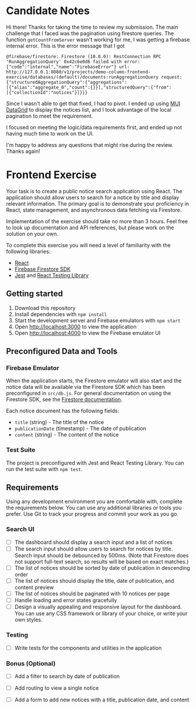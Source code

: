 # Candidate Notes

Hi there! Thanks for taking the time to review my submission.
The main challenge that I faced was the pagination using firestore queries. The function `getCountFromServer` wasn't working for me, I was getting a firebase internal error. This is the error message that I got

```@firebase/firestore: Firestore (10.8.0): RestConnection RPC 'RunAggregationQuery' 0x42c6e0d6 failed with error:  {"code":"internal","name":"FirebaseError"} url:  http://127.0.0.1:8080/v1/projects/demo-column-frontend-exercise/databases/(default)/documents:runAggregationQuery request: {"structuredAggregationQuery":{"aggregations":[{"alias":"aggregate_0","count":{}}],"structuredQuery":{"from":[{"collectionId":"notices"}]}}}```

Since I wasn't able to get that fixed, I had to pivot. I ended up using [MUI DataGrid](https://mui.com/x/react-data-grid/) to display the notices list, and I took advantage of the local pagination to meet the requirement.

I focused on meeting the logic/data requirements first, and ended up not having much time to work on the UI.

I'm happy to address any questions that might rise during the review.
Thanks again!


# Frontend Exercise

Your task is to create a public notice search application using React. The application should allow users to search for a notice by title and display relevant information. The primary goal is to demonstrate your proficiency in React, state management, and asynchronous data fetching via Firestore.

Implementation of the exercise should take no more than 3 hours. Feel free to look up documentation and API references, but please work on the solution on your own.

To complete this exercise you will need a level of familiarity with the following libraries:

- [React](https://react.dev/)
- [Firebase Firestore SDK](https://firebase.google.com/docs/firestore/query-data/get-data)
- [Jest](https://jestjs.io/) and [React Testing Library](https://testing-library.com/docs/react-testing-library/intro/)

## Getting started

1. Download this repository
2. Install dependencies with `npm install`
3. Start the development server and Firebase emulators with `npm start`
4. Open [http://localhost:3000](http://localhost:3000) to view the application
5. Open [http://localhost:4000](http://localhost:4000) to view the Firebase emulator UI

## Preconfigured Data and Tools

### Firebase Emulator

When the application starts, the Firestore emulator will also start and the notice data will be available via the Firestore SDK which has been preconfigured in `src/db.js`. For general documentation on using the Firestore SDK, see the [Firestore documentation](https://firebase.google.com/docs/firestore/query-data/get-data).

Each notice document has the following fields:

- `title` (string) - The title of the notice
- `publicationDate` (timestamp) - The date of publication
- `content` (string) - The content of the notice

### Test Suite

The project is preconfigured with Jest and React Testing Library. You can run the test suite with `npm test`.

## Requirements

Using any development environment you are comfortable with, complete the requirements below. You can use any additional libraries or tools you prefer. Use Git to track your progress and commit your work as you go.

### Search UI

- [ ] The dashboard should display a search input and a list of notices
- [ ] The search input should allow users to search for notices by title. Search input should be debounced by 500ms. (Note that Firestore does not support full-text search, so results will be based on exact matches.)
- [ ] The list of notices should be sorted by date of publication in descending order
- [ ] The list of notices should display the title, date of publication, and content preview
- [ ] The list of notices should be paginated with 10 notices per page
- [ ] Handle loading and error states gracefully
- [ ] Design a visually appealing and responsive layout for the dashboard. You can use any CSS framework or library of your choice, or write your own styles.

### Testing

- [ ] Write tests for the components and utilities in the application

### Bonus (Optional)

- [ ] Add a filter to search by date of publication
- [ ] Add routing to view a single notice
- [ ] Add a form to add new notices with a title, publication date, and content

